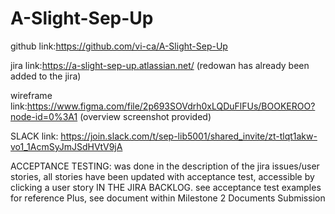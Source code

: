 # A-Slight-Sep-Up

github link:https://github.com/vi-ca/A-Slight-Sep-Up

jira link:https://a-slight-sep-up.atlassian.net/ (redowan has already been added to the jira)

wireframe link:https://www.figma.com/file/2p693SOVdrh0xLQDuFlFUs/BOOKEROO?node-id=0%3A1
(overview screenshot provided)

SLACK link: https://join.slack.com/t/sep-lib5001/shared_invite/zt-tlqt1akw-vo1_1AcmSyJmJSdHVtV9jA

ACCEPTANCE TESTING: was done in the description of the jira issues/user stories, all stories have been updated with acceptance test, accessible by clicking a user story IN THE JIRA BACKLOG. see acceptance test examples for reference
Plus, see document within Milestone 2 Documents Submission
